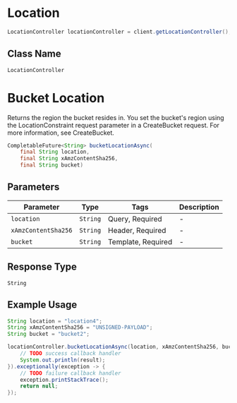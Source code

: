 # Location

```java
LocationController locationController = client.getLocationController();
```

## Class Name

`LocationController`


# Bucket Location

Returns the region the bucket resides in. You set the bucket's region using the LocationConstraint request parameter in a CreateBucket request. For more information, see CreateBucket.

```java
CompletableFuture<String> bucketLocationAsync(
    final String location,
    final String xAmzContentSha256,
    final String bucket)
```

## Parameters

| Parameter | Type | Tags | Description |
|  --- | --- | --- | --- |
| `location` | `String` | Query, Required | - |
| `xAmzContentSha256` | `String` | Header, Required | - |
| `bucket` | `String` | Template, Required | - |

## Response Type

`String`

## Example Usage

```java
String location = "location4";
String xAmzContentSha256 = "UNSIGNED-PAYLOAD";
String bucket = "bucket2";

locationController.bucketLocationAsync(location, xAmzContentSha256, bucket).thenAccept(result -> {
    // TODO success callback handler
    System.out.println(result);
}).exceptionally(exception -> {
    // TODO failure callback handler
    exception.printStackTrace();
    return null;
});
```

